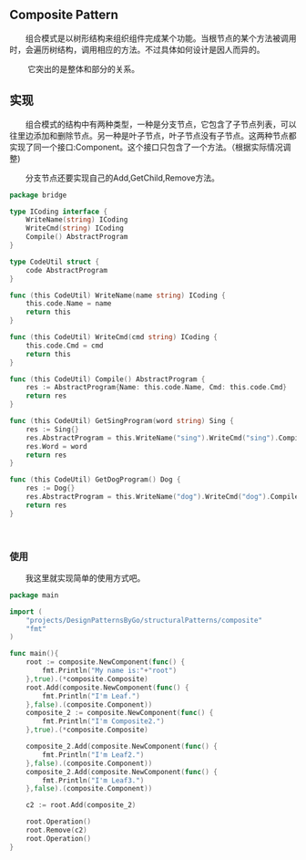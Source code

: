 ## Composite Pattern

&emsp;&emsp;组合模式是以树形结构来组织组件完成某个功能。当根节点的某个方法被调用时，会遍历树结构，调用相应的方法。不过具体如何设计是因人而异的。<br>

&emsp;&emsp; 它突出的是整体和部分的关系。<br>

## 实现

&emsp;&emsp;组合模式的结构中有两种类型，一种是分支节点，它包含了子节点列表，可以往里边添加和删除节点。另一种是叶子节点，叶子节点没有子节点。这两种节点都实现了同一个接口:Component。这个接口只包含了一个方法。（根据实际情况调整)<br>

&emsp;&emsp;分支节点还要实现自己的Add,GetChild,Remove方法。<br>

```go
package bridge

type ICoding interface {
	WriteName(string) ICoding
	WriteCmd(string) ICoding
	Compile() AbstractProgram
}

type CodeUtil struct {
	code AbstractProgram
}

func (this CodeUtil) WriteName(name string) ICoding {
	this.code.Name = name
	return this
}

func (this CodeUtil) WriteCmd(cmd string) ICoding {
	this.code.Cmd = cmd
	return this
}

func (this CodeUtil) Compile() AbstractProgram {
	res := AbstractProgram{Name: this.code.Name, Cmd: this.code.Cmd}
	return res
}

func (this CodeUtil) GetSingProgram(word string) Sing {
	res := Sing{}
	res.AbstractProgram = this.WriteName("sing").WriteCmd("sing").Compile()
	res.Word = word
	return res
}

func (this CodeUtil) GetDogProgram() Dog {
	res := Dog{}
	res.AbstractProgram = this.WriteName("dog").WriteCmd("dog").Compile()
	return res
}
```

<br>

### 使用

&emsp;&emsp;我这里就实现简单的使用方式吧。

```go
package main

import (
	"projects/DesignPatternsByGo/structuralPatterns/composite"
	"fmt"
)

func main(){
	root := composite.NewComponent(func() {
		fmt.Println("My name is:"+"root")
	},true).(*composite.Composite)
	root.Add(composite.NewComponent(func() {
		fmt.Println("I'm Leaf.")
	},false).(composite.Component))
	composite_2 := composite.NewComponent(func() {
		fmt.Println("I'm Composite2.")
	},true).(*composite.Composite)

	composite_2.Add(composite.NewComponent(func() {
		fmt.Println("I'm Leaf2.")
	},false).(composite.Component))
	composite_2.Add(composite.NewComponent(func() {
		fmt.Println("I'm Leaf3.")
	},false).(composite.Component))

	c2 := root.Add(composite_2)

	root.Operation()
	root.Remove(c2)
	root.Operation()
}
```

<br>